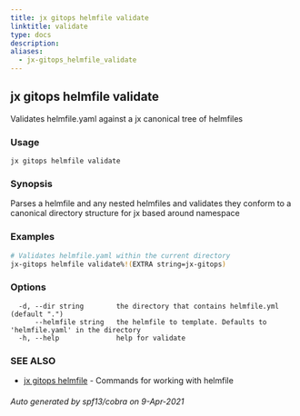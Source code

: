 ```yaml
---
title: jx gitops helmfile validate
linktitle: validate
type: docs
description: 
aliases:
  - jx-gitops_helmfile_validate
---
```


## jx gitops helmfile validate

Validates helmfile.yaml against a jx canonical tree of helmfiles

### Usage

```
jx gitops helmfile validate
```

### Synopsis

Parses a helmfile and any nested helmfiles and validates they conform to a canonical directory structure for jx based around namespace

### Examples

  ```bash
  # Validates helmfile.yaml within the current directory
  jx-gitops helmfile validate%!(EXTRA string=jx-gitops)

  ```
### Options

```
  -d, --dir string        the directory that contains helmfile.yml (default ".")
      --helmfile string   the helmfile to template. Defaults to 'helmfile.yaml' in the directory
  -h, --help              help for validate
```

### SEE ALSO

* [jx gitops helmfile](..)	 - Commands for working with helmfile

###### Auto generated by spf13/cobra on 9-Apr-2021
